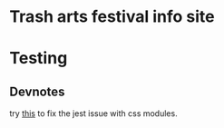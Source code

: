 # Trash arts festival info site

# Testing
## Devnotes
try [this](https://medium.com/trabe/testing-css-modules-in-react-components-with-jest-enzyme-and-a-custom-modulenamemapper-8ff86c7d18a2) to fix the jest issue with css modules.
